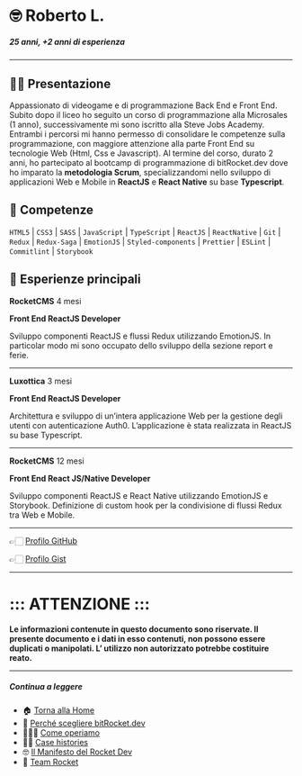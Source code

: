 # 🤓 Roberto L.

##### 25 anni, +2 anni di esperienza

---

## 👋🏻 Presentazione

Appassionato di videogame e di programmazione Back End e Front End. Subito dopo il liceo ho seguito un corso di programmazione alla Microsales (1 anno), successivamente mi sono iscritto alla Steve Jobs Academy. Entrambi i percorsi mi hanno permesso di consolidare le competenze sulla programmazione, con maggiore attenzione alla parte Front End su tecnologie Web (Html, Css e Javascript). Al termine del corso, durato 2 anni, ho partecipato al bootcamp di programmazione di bitRocket.dev dove ho imparato la **metodologia Scrum**, specializzandomi nello sviluppo di applicazioni Web e Mobile in **ReactJS** e **React Native** su base **Typescript**.

## 🚀 Competenze

`HTML5` | `CSS3` | `SASS` | `JavaScript` | `TypeScript` | `ReactJS` | `ReactNative` | `Git` | `Redux` | `Redux-Saga` | `EmotionJS` | `Styled-components` | `Prettier` | `ESLint` | `Commitlint` | `Storybook`

## 👾 Esperienze principali

**RocketCMS** 4 mesi

**Front End ReactJS Developer**

Sviluppo componenti ReactJS e flussi Redux utilizzando EmotionJS. In particolar modo mi sono occupato dello sviluppo della sezione report e ferie.

---

**Luxottica** 3 mesi

**Front End ReactJS Developer**

Architettura e sviluppo di un’intera applicazione Web per la gestione degli utenti con autenticazione Auth0. L’applicazione è stata realizzata in ReactJS su base Typescript.

---

**RocketCMS** 12 mesi

**Front End React JS/Native Developer**

Sviluppo componenti ReactJS e React Native utilizzando EmotionJS e Storybook. Definizione di custom hook per la condivisione di flussi Redux tra Web e Mobile.

---

👉🏻 [Profilo GitHub](https://github.com/robertolaporta-bitrocketdev)

👉🏻 [Profilo Gist](https://gist.github.com/robertolaporta-bitrocketdev)

---

# ::: ATTENZIONE :::

**Le informazioni contenute in questo documento sono riservate. Il presente documento e i dati in esso contenuti, non possono essere duplicati o manipolati. L’ utilizzo non autorizzato potrebbe costituire reato.**

---

##### Continua a leggere

- 🏠 [Torna alla Home](https://github.com/bitRocket-dev)
- 🚀 [Perché scegliere bitRocket.dev](https://github.com/bitRocket-dev/.github/blob/main/profile/WHY_BITROCKET-DEV.md)
- 👨🏻‍💻 [Come operiamo](https://github.com/bitRocket-dev/.github/blob/main/profile/ABOUT.md)
- 💪🏻 [Case histories](https://github.com/bitRocket-dev/.github/blob/main/profile/CASE_HISTORIES.md)
- 🤓 [Il Manifesto del Rocket Dev](https://github.com/bitRocket-dev/.github/blob/main/profile/MANIFEST.md)
- 👾 [Team Rocket](https://github.com/bitRocket-dev/.github/blob/main/pages/TEAM_ROCKET.md)
